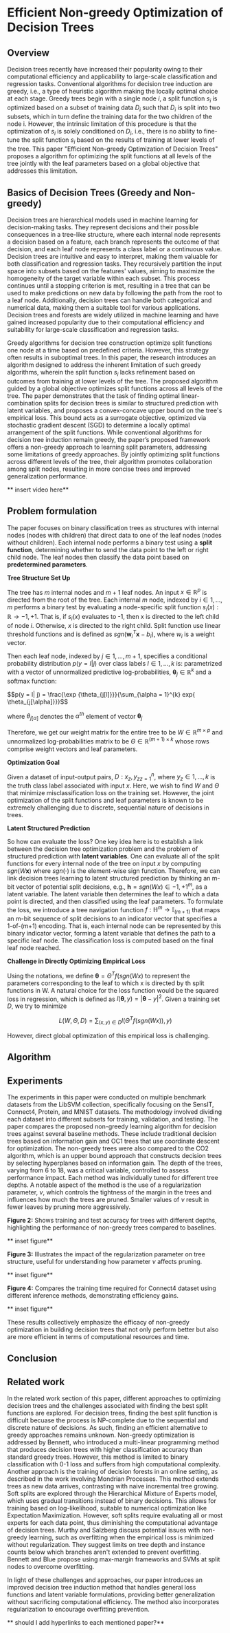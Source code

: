 # Efficient Non-greedy Optimization of Decision Trees

## Overview

Decision trees recently have increased their popularity owing to their computational efficiency and applicability to large-scale classification and regression tasks. Conventional algorithms for decision tree induction are greedy, i.e., a type of heuristic algorithm making the locally optimal choice at each stage. Greedy trees begin with a single node $i$, a split function $s_i$ is optimized based on a subset of training data $D_i$ such that $D_i$ is split into two subsets, which in turn define the training data for the two children of the node i. However, the intrinsic limitation of this procedure is that the optimization of $s_i$ is solely conditioned on $D_i$, i.e., there is no ability to fine-tune the split function $s_i$ based on the results of training at lower levels of the tree. This paper "Efficient Non-greedy Optimization of Decision Trees" proposes a algorithm for optimizing the split functions at all levels of the tree jointly with the leaf parameters based on a global objective that addresses this limitation. 

## Basics of Decision Trees (Greedy and Non-greedy)
Decision trees are hierarchical models used in machine learning for decision-making tasks. They represent decisions and their possible consequences in a tree-like structure, where each internal node represents a decision based on a feature, each branch represents the outcome of that decision, and each leaf node represents a class label or a continuous value. Decision trees are intuitive and easy to interpret, making them valuable for both classification and regression tasks. They recursively partition the input space into subsets based on the features' values, aiming to maximize the homogeneity of the target variable within each subset. This process continues until a stopping criterion is met, resulting in a tree that can be used to make predictions on new data by following the path from the root to a leaf node. Additionally, decision trees can handle both categorical and numerical data, making them a suitable tool for various applications. Decision trees and forests are widely utilized in machine learning and have gained increased popularity due to their computational efficiency and suitability for large-scale classification and regression tasks.

Greedy algorithms for decision tree construction optimize split functions one node at a time based on predefined criteria. However, this strategy often results in suboptimal trees. In this paper, the research introduces an algorithm designed to address the inherent limitation of such greedy algorithms, wherein the split function $s_i$ lacks refinement based on outcomes from training at lower levels of the tree. The proposed algorithm guided by a global objective optimizes split functions across all levels of the tree. The paper demonstrates that the task of finding optimal linear-combination splits for decision trees is similar to structured prediction with latent variables, and proposes a convex-concave upper bound on the tree's empirical loss. This bound acts as a surrogate objective, optimized via stochastic gradient descent (SGD) to determine a locally optimal arrangement of the split functions. While conventional algorithms for decision tree induction remain greedy, the paper’s proposed framework offers a non-greedy approach to learning split parameters, addressing some limitations of greedy approaches. By jointly optimizing split functions across different levels of the tree, their algorithm promotes collaboration among split nodes, resulting in more concise trees and improved generalization performance.

** insert video here**

## Problem formulation 

The paper focuses on binary classification trees as structures with internal nodes (nodes with children) that direct data to one of the leaf nodes (nodes without children). Each internal node performs a binary test using a **split function**, determining whether to send the data point to the left or right child node. The leaf nodes then classify the data point based on **predetermined parameters**.

**Tree Structure Set Up**

The tree has $m$ internal nodes and $m+1$ leaf nodes. An input $x \in \mathbb{R}^p$ is directed from the root of the tree. Each internal $m$ node, indexed by 
$i \in {1,...,m}$ performs a binary test by evaluating a node-specific split function $s_i(x): \mathbb{R} \rightarrow {-1, +1}$. That is, if $s_i(x)$ evaluates to -1, then x is directed to the left child of node $i$. Otherwise, $x$ is directed to the right child. Split function use linear threshold functions and is defined as $sgn(\mathbf{w}_i^T\mathbf{x}-b_i)$, where $w_i$ is a weight vector.

Then each leaf node, indexed by $j \in {1,...,m+1}$, specifies a conditional probability distribution $p(y=l|j)$ over class labels $l \in {1,...,k}$ is:
parametrized with a vector of unnormalized predictive log-probabilities, $\mathbf{\theta}_j \in \mathbb{R} ^k$ and a softmax function:

$$p(y = l| j) = \frac{\exp \{\theta_{j[l]}}}{\sum_{\alpha = 1}^{k}  exp{ \theta_{j[\alpha]}}}$$

where $\theta_{j[\alpha]}$ denotes the $\alpha^{th}$ element of vector $\mathbf{\theta}_j$

Therefore, we get our weight matrix for the entire tree to be $W \in \mathbb{R}^{m \times p}$ and unnormalized log-probabilities matrix to be $\Theta \in \mathbb{R}^{(m+1) \times k}$ whose rows comprise weight vectors and leaf parameters. 

**Optimization Goal**

Given a dataset of input-output pairs, $D: {x_z,y_z}_{z=1}^n$, where $y_z \in {1,...,k}$ is the truth class label associated with input $x$. Here, we wish to find $W$ and $\Theta$ that minimize misclassification loss on the training set. However, the joint optimization of the split functions and leaf parameters is known to be extremely challenging due to discrete, sequential nature of decisions in trees.

**Latent Structured Prediction**

So how can evaluate the loss? One key idea here is to establish a link between the decision tree optimization problem and the problem of structured prediction with **latent variables**. One can evaluate all of the split functions for every internal node of the tree on input $x$ by computing $sgn(W\mathbf{x})$ where $sgn(\cdot)$ is the element-wise sign function. Therefore, we can link decision trees learning to latent structured prediction by thinking an m-bit vector of potential split decisions, e.g., $\mathbf{h}=sgn(Wx) \in {-1,+1}^m$, as a latent variable. The latent variable then determines the leaf to which a data point is directed, and then classified using the leaf parameters. To formulate the loss, we introduce a tree navigation function $f: \mathbb{H}^m \rightarrow \mathbb{I}_(m+1)$ that maps an m-bit sequence of split decisions to an indicator vector that specifies a 1-of-(m+1) encoding. That is, each internal node can be represented by this binary indicator vector, forming a latent variable that defines the path to a specific leaf node. The classification loss is computed based on the final leaf node reached.

**Challenge in Directly Optimizing Empirical Loss**

Using the notations, we define $\mathbf{\theta}=\Theta^T f(sgn(Wx)$ to represent the parameters corresponding to the leaf to which x is directed by th split functions in W. A natural choice for the loss function would be the squared loss in regression, which is defined as $l(\mathbf{\theta},y)=|\mathbf{\theta}-y|^2$. Given a training set $D$, we try to minimize 

$$
L(W, \Theta, D)= \sum_{(x,y) \in D} l(\Theta^T f (sgn(Wx)),y)
$$

However, direct global optimization of this empirical loss is challenging. 


## Algorithm

## Experiments

The experiments in this paper were conducted on multiple benchmark datasets from the LibSVM collection, specifically focusing on the SensIT, Connect4, Protein, and MNIST datasets. The methodology involved dividing each dataset into different subsets for training, validation, and testing. The paper compares the proposed non-greedy learning algorithm for decision trees against several baseline methods. These include traditional decision trees based on information gain and OC1 trees that use coordinate descent for optimization. The non-greedy trees were also compared to the CO2 algorithm, which is an upper bound approach that constructs decision trees by selecting hyperplanes based on information gain. The depth of the trees, varying from 6 to 18, was a critical variable, controlled to assess performance impact. Each method was individually tuned for different tree depths. A notable aspect of the method is the use of a regularization parameter, $\nu$, which controls the tightness of the margin in the trees and influences how much the trees are pruned. Smaller values of $\nu$ result in fewer leaves by pruning more aggressively.

**Figure 2:** Shows training and test accuracy for trees with different depths, highlighting the performance of non-greedy trees compared to baselines.

** inset figure**

**Figure 3:** Illustrates the impact of the regularization parameter on tree structure, useful for understanding how parameter $\nu$ affects pruning.

** inset figure**

**Figure 4:** Compares the training time required for Connect4 dataset using different inference methods, demonstrating efficiency gains.

** inset figure**

These results collectively emphasize the efficacy of non-greedy optimization in building decision trees that not only perform better but also are more efficient in terms of computational resources and time.


## Conclusion

## Related work 
In the related work section of this paper, different approaches to optimizing decision trees and the challenges associated with finding the best split functions are explored. For decision trees, finding the best split function is difficult becuase the process is NP-complete due to the sequential and discrete nature of decisions. As such, finding an efficient alternative to greedy approaches remains unknown. Non-greedy optimization is addressed by Bennett, who introduced a multi-linear programming method that produces decision trees with higher classification accuracy than standard greedy trees. However, this method is limited to binary classification with 0-1 loss and suffers from high computational complexity. Another approach is the training of decision forests in an online setting, as described in the work involving Mondrian Processes. This method extends trees as new data arrives, contrasting with naive incremental tree growing. Soft splits are explored through the Hierarchical Mixture of Experts model, which uses gradual transitions instead of binary decisions. This allows for training based on log-likelihood, suitable to numerical optimization like Expectation Maximization. However, soft splits require evaluating all or most experts for each data point, thus diminishing the computational advantage of decision trees. Murthy and Salzberg discuss potential issues with non-greedy learning, such as overfitting when the empirical loss is minimized without regularization. They suggest limits on tree depth and instance counts below which branches aren't extended to prevent overfitting. Bennett and Blue propose using max-margin frameworks and SVMs at split nodes to overcome overfitting.

In light of these challenges and approaches, our paper introduces an improved decision tree induction method that handles general loss functions and latent variable formulations, providing better generalization without sacrificing computational efficiency. The method also incorporates regularization to encourage overfitting prevention.

** should I add hyperlinks to each mentioned paper?**
